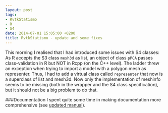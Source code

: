 ```yaml
---
layout: post
tags: 
- RvtkStatismo 
- R 
- S4
date: 2014-07-01 15:05:00 +0200
title: RvtkStatismo - update and some fixes
---
```


This morning I realised that I had introduced some issues with S4 classes: As R accepts the S3 class ```mesh3d``` as list, an object of class ```pPCA``` passes class-validation in R but NOT in Rcpp (on the C++ level). The ladder threw an exception when trying to import a model with a polygon mesh as representer. Thus, I had to add a virtual class called ```representer``` that now is a superclass of list and mesh3d. Now only the implementation of meshinfo seems to be missing (both in the wrapper and the S4 class specification), but it should not be a big problem to do that.

###Documentation
I spent quite some time in making documentation more comprehensive (see [updated manual](/resources/RvtkStatismo.pdf)).

